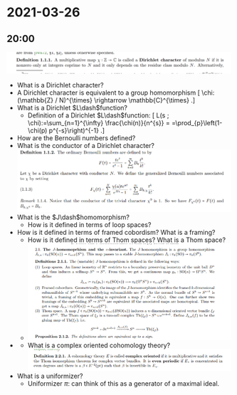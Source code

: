# 2021-03-26

## 20:00

![image_2021-03-26-20-00-58](figures/image_2021-03-26-20-00-58.png)

- What is a Dirichlet character?
- A Dirichlet character is equivalent to a group homomorphism
\[
\chi:(\mathbb{Z} / N)^{\times} \rightarrow \mathbb{C}^{\times}
.\]
- What is a Dirichlet $L\dash$function?
  - Definition of a Dirichlet $L\dash$function:
  \[
  L(s ; \chi):=\sum_{n=1}^{\infty} \frac{\chi(n)}{n^{s}}
  =
  =\prod_{p}\left(1-\chi(p) p^{-s}\right)^{-1}
  .\]
- How are the Bernoulli numbers defined?
- What is the conductor of a Dirichlet character?
	![image_2021-03-26-20-03-27](figures/image_2021-03-26-20-03-27.png)
- What is the $J\dash$homomorphism?
	- How is it defined in terms of loop spaces?
- How is it defined in terms of framed cobordism?
	  What is a framing?
	- How is it defined in terms of Thom spaces?
	  What is a Thom space?
	- ![The J homomorphism](figures/image_2021-03-26-20-04-44.png)
- - What is a complex oriented cohomology theory?
	![image_2021-03-26-20-06-00](figures/image_2021-03-26-20-06-00.png)
- What is a uniformizer?
  - Uniformizer $\pi$: can think of this as a generator of a maximal ideal.
